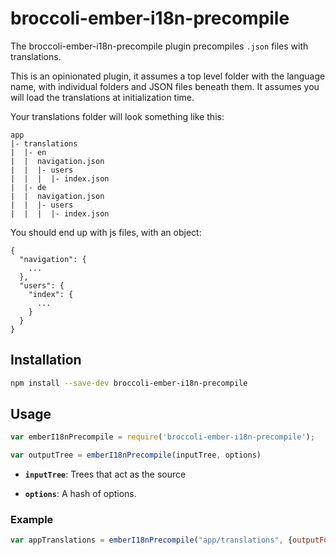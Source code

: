 # broccoli-ember-i18n-precompile

The broccoli-ember-i18n-precompile plugin precompiles `.json` files with translations.

This is an opinionated plugin, it assumes a top level folder with the language name, 
with individual folders and JSON files beneath them. It assumes you will load the translations at initialization time.

Your translations folder will look something like this:

```
app
|- translations
|  |- en
|  |  navigation.json
|  |  |- users
|  |  |  |- index.json
|  |- de
|  |  navigation.json
|  |  |- users
|  |  |  |- index.json
```

You should end up with js files, with an object:

```
{
  "navigation": {
    ...
  },
  "users": {
    "index": {
      ...
    }
  }
}
```

## Installation

```bash
npm install --save-dev broccoli-ember-i18n-precompile
```

## Usage

```js
var emberI18nPrecompile = require('broccoli-ember-i18n-precompile');

var outputTree = emberI18nPrecompile(inputTree, options)
```

* **`inputTree`**: Trees that act as the source

* **`options`**: A hash of options.

### Example

```js
var appTranslations = emberI18nPrecompile("app/translations", {outputFolder: 'assets/translations'});
```
